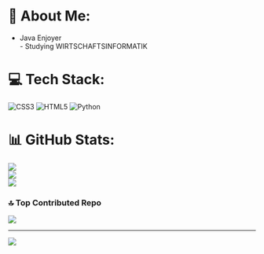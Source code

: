 # 💫 About Me:
- Java Enjoyer<br>- Studying WIRTSCHAFTSINFORMATIK


# 💻 Tech Stack:
![CSS3](https://img.shields.io/badge/css3-%231572B6.svg?style=for-the-badge&logo=css3&logoColor=white) ![HTML5](https://img.shields.io/badge/html5-%23E34F26.svg?style=for-the-badge&logo=html5&logoColor=white) ![Python](https://img.shields.io/badge/python-3670A0?style=for-the-badge&logo=python&logoColor=ffdd54)
# 📊 GitHub Stats:
![](https://github-readme-stats.vercel.app/api?username=AverageCodeKek&theme=tokyonight&hide_border=false&include_all_commits=true&count_private=true)<br/>
![](https://nirzak-streak-stats.vercel.app/?user=AverageCodeKek&theme=tokyonight&hide_border=false)<br/>
![](https://github-readme-stats.vercel.app/api/top-langs/?username=AverageCodeKek&theme=tokyonight&hide_border=false&include_all_commits=true&count_private=true&layout=compact)

### 🔝 Top Contributed Repo
![](https://github-contributor-stats.vercel.app/api?username=AverageCodeKek&limit=5&theme=dark&combine_all_yearly_contributions=true)

---
[![](https://visitcount.itsvg.in/api?id=AverageCodeKek&icon=0&color=0)](https://visitcount.itsvg.in)
